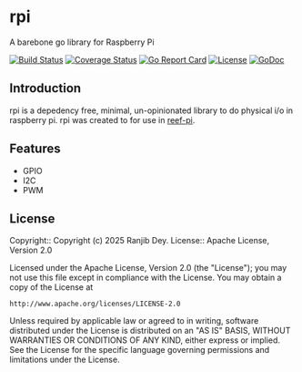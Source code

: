 # rpi

A barebone go library for Raspberry Pi

[![Build Status](https://github.com/reef-pi/rpi/workflows/go/badge.svg?branch=main)](https://github.com/reef-pi/rpi/actions)
[![Coverage Status](https://codecov.io/gh/reef-pi/rpi/branch/main/graph/badge.svg)](https://codecov.io/gh/reef-pi/rpi)
[![Go Report Card](https://goreportcard.com/badge/reef-pi/rpi)](https://goreportcard.com/report/reef-pi/rpi)
[![License](https://img.shields.io/badge/License-Apache%202.0-blue.svg)](https://github.com/reef-pi/rpi/blob/master/LICENSE.txt)
[![GoDoc](https://godoc.org/github.com/reef-pi/rpi?status.svg)](https://godoc.org/github.com/reef-pi/rpi)

## Introduction

rpi is a depedency free, minimal, un-opinionated library to do physical i/o in raspberry pi.
rpi was created to for use in [reef-pi](http://reef-pi.com).


## Features

- GPIO
- I2C
- PWM


## License

Copyright:: Copyright (c) 2025 Ranjib Dey.
License:: Apache License, Version 2.0

Licensed under the Apache License, Version 2.0 (the "License");
you may not use this file except in compliance with the License.
You may obtain a copy of the License at

    http://www.apache.org/licenses/LICENSE-2.0

Unless required by applicable law or agreed to in writing, software
distributed under the License is distributed on an "AS IS" BASIS,
WITHOUT WARRANTIES OR CONDITIONS OF ANY KIND, either express or implied.
See the License for the specific language governing permissions and
limitations under the License.

